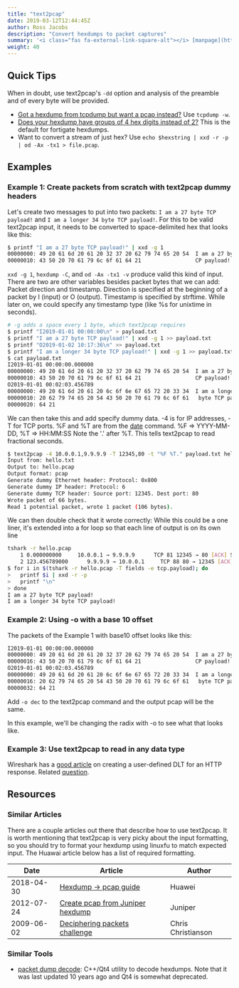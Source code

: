 ```yaml
---
title: "text2pcap"
date: 2019-03-12T12:44:45Z
author: Ross Jacobs
description: "Convert hexdumps to packet captures"
summary: '<i class="fas fa-external-link-square-alt"></i> [manpage](https://www.wireshark.org/docs/man-pages/text2pcap.html) | [Wireshark Docs](https://www.wireshark.org/docs/wsug_html_chunked/AppToolstext2pcap.html) | [code](https://github.com/wireshark/wireshark/blob/master/text2pcap.c)'
weight: 40
---
```


## Quick Tips

When in doubt, use text2pcap's `-dd` option and analysis of the preamble and of every byte will be provided.

* [<i class="fab fa-stack-overflow"></i>Got a hexdump from tcpdump but want a pcap instead?](https://stackoverflow.com/questions/3900431/python-convert-tcpdump-into-text2pcap-readable-format) Use `tcpdump -w`.
* [<i class="fab fa-stack-overflow"></i>Does your hexdump have groups of 4 hex digits instead of 2?](https://stackoverflow.com/questions/47991651/how-to-convert-hex-dump-from-4-hex-digit-groups-to-2-hex-digit-groups) This is the default for fortigate hexdumps.
* Want to convert a stream of just hex? Use `echo $hexstring | xxd -r -p | od -Ax -tx1 > file.pcap`.

## Examples

### Example 1: Create packets from scratch with text2pcap dummy headers

Let's create two messages to put into two packets: `I am a 27 byte TCP payload!` and `I am a longer 34 byte TCP payload!`.
For this to be valid text2pcap input, it needs to be converted to space-delimited hex that looks like this:

```bash
$ printf "I am a 27 byte TCP payload!" | xxd -g 1
00000000: 49 20 61 6d 20 61 20 32 37 20 62 79 74 65 20 54  I am a 27 byte T
00000010: 43 50 20 70 61 79 6c 6f 61 64 21                 CP payload!
```

`xxd -g 1`, `hexdump -C`, and `od -Ax -tx1 -v` produce valid this kind of input. There are two are other variables besides
packet bytes that we can add: Packet direction and timestamp. Direction is specified at the beginning of a packet by I (input) or O (output).
Timestamp is specified by strftime. While later on, we could specify any timestamp type (like %s for unixtime in seconds).

```bash
# -g adds a space every 1 byte, which text2pcap requires
$ printf "I2019-01-01 00:00:00\n" > payload.txt
$ printf "I am a 27 byte TCP payload!" | xxd -g 1 >> payload.txt
$ printf "O2019-01-02 10:17:36\n" >> payload.txt
$ printf "I am a longer 34 byte TCP payload!" | xxd -g 1 >> payload.txt
$ cat payload.txt
I2019-01-01 00:00:00.000000
00000000: 49 20 61 6d 20 61 20 32 37 20 62 79 74 65 20 54  I am a 27 byte T
00000010: 43 50 20 70 61 79 6c 6f 61 64 21                 CP payload!
O2019-01-01 00:02:03.456789
00000000: 49 20 61 6d 20 61 20 6c 6f 6e 67 65 72 20 33 34  I am a longer 34
00000010: 20 62 79 74 65 20 54 43 50 20 70 61 79 6c 6f 61   byte TCP payloa
00000020: 64 21
```

We can then take this and add specify dummy data.
-4 is for IP addresses, -T for TCP ports.
%F and %T are from the [date](https://ss64.com/bash/date.html) command. %F => YYYY-MM-DD, %T => HH:MM:SS
Note the '.' after %T. This tells text2pcap to read fractional seconds.

```bash
$ text2pcap -4 10.0.0.1,9.9.9.9 -T 12345,80 -t "%F %T." payload.txt hello.pcap
Input from: hello.txt
Output to: hello.pcap
Output format: pcap
Generate dummy Ethernet header: Protocol: 0x800
Generate dummy IP header: Protocol: 6
Generate dummy TCP header: Source port: 12345. Dest port: 80
Wrote packet of 66 bytes.
Read 1 potential packet, wrote 1 packet (106 bytes).
```

We can then double check that it wrote correctly:
While this could be a one liner, it's extended into a for loop so that each line of output is on its own line

```bash
tshark -r hello.pcap
    1 0.000000000     10.0.0.1 → 9.9.9.9      TCP 81 12345 → 80 [ACK] Seq=1 Ack=1 Win=8192 Len=27 [TCP segment of a reassembled PDU]
    2 123.456789000      9.9.9.9 → 10.0.0.1     TCP 88 80 → 12345 [ACK] Seq=1 Ack=28 Win=8192 Len=34 [TCP segment of a reassembled PDU]
$ for i in $(tshark -r hello.pcap -T fields -e tcp.payload); do
>   printf $i | xxd -r -p
>   printf "\n"
> done
I am a 27 byte TCP payload!
I am a longer 34 byte TCP payload!
```

### Example 2: Using -o with a base 10 offset

The packets of the Example 1 with base10 offset looks like this:

```bash
I2019-01-01 00:00:00.000000
00000000: 49 20 61 6d 20 61 20 32 37 20 62 79 74 65 20 54  I am a 27 byte T
00000016: 43 50 20 70 61 79 6c 6f 61 64 21                 CP payload!
O2019-01-01 00:02:03.456789
00000000: 49 20 61 6d 20 61 20 6c 6f 6e 67 65 72 20 33 34  I am a longer 34
00000016: 20 62 79 74 65 20 54 43 50 20 70 61 79 6c 6f 61   byte TCP payloa
00000032: 64 21
```

Add `-o dec` to the text2pcap command and the output pcap will be the same.

In this example, we'll be changing the radix with -o to see what that looks like.

### Example 3: Use text2pcap to read in any data type

Wireshark has a [good article](https://wiki.wireshark.org/HowToDissectAnything) on creating a user-defined DLT for an HTTP response.
Related [<i class="fab fa-stack-overflow"></i> question](https://stackoverflow.com/questions/4502226/how-do-i-get-wireshark-to-read-header-less-pcap-files-without-a-udp-ip-ethernet/4506300#4506300).

## Resources

### Similar Articles

There are a couple articles out there that describe how to use text2pcap. It is worth mentioning that text2pcap is very picky about
the input formatting, so you should try to format your hexdump using linuxfu to match expected input. The Huawai article below has
a list of required formatting.

| Date | Article | Author |
| ---- | ------- | ------ |
|2018-04-30 | [Hexdump -> pcap guide](https://support.huawei.com/enterprise/en/knowledge/EKB1001542804) | Huawei|
|2012-07-24 | [Create pcap from Juniper hexdump](https://kb.juniper.net/InfoCenter/index?page=content&id=KB23952&pmv=print) | Juniper|
|2009-06-02 | [Deciphering packets challenge](https://ismellpackets.com/category/text2pcap/) | Chris Christianson|

### Similar Tools

* [packet dump decode](https://github.com/pstavirs/pdd): C++/Qt4 utility to decode hexdumps. Note that it was last updated 10 years ago and Qt4 is somewhat deprecated.
